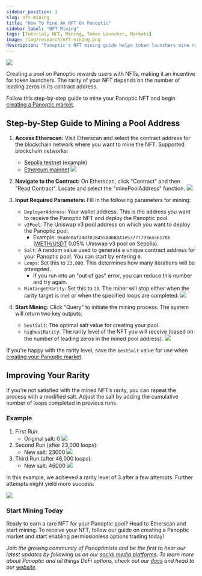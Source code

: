 ```yaml
---
sidebar_position: 3
slug: nft-mining
title: "How To Mine An NFT On Panoptic"
sidebar_label: "NFT Mining"
tags: [Tutorial, NFT, Mining, Token Launcher, Markets]
image: /img/research/nft-mining.png
description: "Panoptic's NFT mining guide helps token launchers mine rare NFTs while creating a market on Panoptic."
---
```

![](./nft-mining/00.png)


Creating a pool on Panoptic rewards users with NFTs, making it an incentive for token launchers. The rarity of your NFT depends on the number of leading zeros in its contract address.

Follow this step-by-step guide to mine your Panoptic NFT and begin [creating a Panoptic market](/docs/product/token-launchers/create-a-market).

## Step-by-Step Guide to Mining a Pool Address

1.  **Access Etherscan:** Visit Etherscan and select the contract address for the blockchain network where you want to mine the NFT.
	Supported blockchain networks:
	-   [Sepolia testnet](https://sepolia.etherscan.io/address/0x000000000000010a1DEc6c46371A28A071F8bb01#readContract) (example)
	-   [Ethereum mainnet](https://etherscan.io/address/0x000000000000010a1dec6c46371a28a071f8bb01#readContract)
	![](./nft-mining/01.png)

2.  **Navigate to the Contract:** On Etherscan, click "Contract" and then "Read Contract". Locate and select the "minePoolAddress" function.
	![](./nft-mining/02.png)

3.  **Input Required Parameters:** Fill in the following parameters for mining:
	-   `DeployerAddress`: Your wallet address. This is the address you want to receive the Panoptic NFT and deploy the Panoptic pool.
	-   `v3Pool`: The Uniswap v3 pool address on which you want to deploy the Panoptic pool.
		-  Example: `0xa8e0af24d703845504b0841e53777793ea56120b` ([WETH/USDT](https://www.geckoterminal.com/sepolia-testnet/pools/0xa8e0af24d703845504b0841e53777793ea56120b) 0.05% Uniswap v3 pool on Sepolia).
	-   `Salt`: A random value used to generate a unique contract address for your Panoptic pool. You can start by entering `0`.
	-   `Loops`: Set this to `23,000`. This determines how many iterations will be attempted.
		- If you run into an "out of gas" error, you can reduce this number and try again.
	-   `MinTargetRarity`: Set this to `20`. The miner will stop either when the rarity target is met or when the specified loops are completed.
	![](./nft-mining/03.png)

  

4.  **Start Mining:** Click "Query" to initiate the mining process. The system will return two key outputs:
	-   `bestSalt`: The optimal salt value for creating your pool.
	-   `highestRarity`: The rarity level of the NFT you will receive (based on the number of leading zeros in the mined pool address).
    ![](./nft-mining/04.png)

  

If you’re happy with the rarity level, save the `bestSalt` value for use when [creating your Panoptic market](/docs/product/token-launchers/create-a-market).

## Improving Your Rarity

If you’re not satisfied with the mined NFT’s rarity, you can repeat the process with a modified salt. Adjust the salt by adding the cumulative number of loops completed in previous runs.

### Example

1. First Run:
	- Original salt: 0
	![](./nft-mining/05.png)
2. Second Run (after 23,000 loops):
	- New salt: 23000
	![](./nft-mining/06.png)
3. Third Run (after 46,000 loops):
	- New salt: 46000
	![](./nft-mining/07.png)

In this example, we achieved a rarity level of 3 after a few attempts. Further attempts might yield more success:

![](./nft-mining/08.png)

### Start Mining Today

Ready to earn a rare NFT for your Panoptic pool? Head to Etherscan and start mining. To receive your NFT, follow our guide on creating a Panoptic market and start enabling permissionless options trading today!

*Join the growing community of Panoptimists and be the first to hear our latest updates by following us on our [social media platforms](https://links.panoptic.xyz/all). To learn more about Panoptic and all things DeFi options, check out our [docs](https://panoptic.xyz/docs/intro) and head to our [website](https://panoptic.xyz/).*
